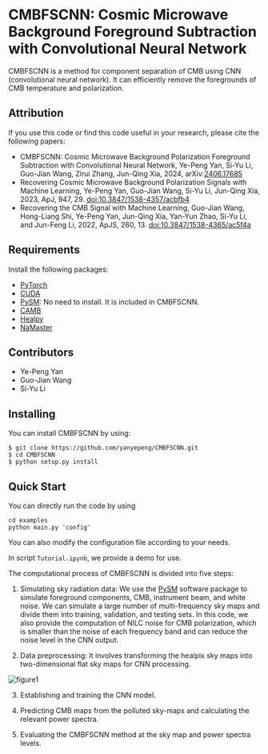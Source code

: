 # CMBFSCNN: Cosmic Microwave Background Foreground Subtraction with Convolutional Neural Network



CMBFSCNN is  a method for component separation of CMB using CNN (convolutional neural network). It can efficiently remove the foregrounds of CMB temperature and polarization.





## Attribution

If you use this code or  find this code useful in your research,  please cite the following papers:

* CMBFSCNN: Cosmic Microwave Background Polarization Foreground Subtraction with Convolutional Neural Network, Ye-Peng Yan, Si-Yu Li, Guo-Jian Wang, Zirui Zhang, Jun-Qing Xia, 2024, arXiv:[2406.17685](https://arxiv.org/abs/2406.17685)
* Recovering Cosmic Microwave Background Polarization Signals with Machine Learning, Ye-Peng Yan, Guo-Jian Wang, Si-Yu Li, Jun-Qing Xia, 2023, ApJ, 947, 29. [doi:10.3847/1538-4357/acbfb4](https://iopscience.iop.org/article/10.3847/1538-4357/acbfb4)
* Recovering the CMB Signal with Machine Learning, Guo-Jian Wang, Hong-Liang Shi, Ye-Peng Yan, Jun-Qing Xia, Yan-Yun Zhao, Si-Yu Li, and Jun-Feng Li, 2022, ApJS, 260, 13. [doi:10.3847/1538-4365/ac5f4a](https://iopscience.iop.org/article/10.3847/1538-4365/ac5f4a)





## Requirements

Install the following packages:

- [PyTorch](https://pytorch.org/)
- [CUDA](https://developer.nvidia.com/cuda-downloads)
- [PySM](https://github.com/bthorne93/PySM_public): No need to install. It is included in CMBFSCNN.
- [CAMB](https://github.com/cmbant/CAMB)
- [Healpy](https://github.com/healpy/healpy)
- [NaMaster](https://github.com/LSSTDESC/NaMaster)







## Contributors

* Ye-Peng Yan
* Guo-Jian Wang
* Si-Yu Li

## Installing

You can install CMBFSCNN by using:

```
$ git clone https://github.com/yanyepeng/CMBFSCNN.git
$ cd CMBFSCNN
$ python setup.py install
```



## Quick Start

You can directly run the code by using

```
cd examples
python main.py 'config'
```

You can also modify the configuration file according to your needs.



In script `Tutorial.ipynb`, we provide a demo for use. 



The computational process of CMBFSCNN is divided into five steps: 

1) Simulating sky radiation data: We use the [PySM](https://github.com/bthorne93/PySM_public) software package to simulate foreground components, CMB, instrument beam, and white noise. We can simulate a large number of multi-frequency sky maps and divide them into training, validation, and testing sets. In this code, we also provide the computation of NILC noise for CMB polarization, which is smaller than the noise of each frequency band and can reduce the noise level in the CNN output.

2)  Data preprocessing: It involves transforming the healpix sky maps into two-dimensional flat sky maps for CNN processing. 

   ![figure1](images/figure1.png)

3) Establishing and training the CNN model. 

4) Predicting CMB maps from  the polluted sky-maps and calculating the relevant power spectra. 

5) Evaluating the CMBFSCNN method at the sky map and power spectra levels.




